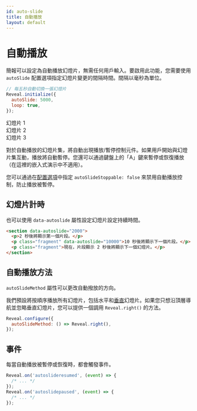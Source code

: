 ```yaml
---
id: auto-slide
title: 自動播放
layout: default
---
```


# 自動播放

簡報可以設定為自動播放幻燈片，無需任何用戶輸入。要啟用此功能，您需要使用 `autoSlide` 配置選項指定幻燈片變更的間隔時間。間隔以毫秒為單位。

```javascript
// 每五秒自動切換一張幻燈片
Reveal.initialize({
  autoSlide: 5000,
  loop: true,
});
```

<div class="reveal reveal-example" data-config='{"autoSlide": 5000, "loop": true}'>
  <div class="slides">
    <section>幻燈片 1</section>
    <section>幻燈片 2</section>
    <section>幻燈片 3</section>
  </div>
</div>

對於自動播放的幻燈片集，將自動出現播放/暫停控制元件。如果用戶開始與幻燈片集互動，播放將自動暫停。您還可以通過鍵盤上的「A」鍵來暫停或恢復播放（在這裡的嵌入式演示中不適用）。

您可以通過在[配置選項](/zh-hant/config/)中指定 `autoSlideStoppable: false` 來禁用自動播放控制，防止播放被暫停。

## 幻燈片計時

也可以使用 `data-autoslide` 屬性設定幻燈片設定持續時間。

```html
<section data-autoslide="2000">
  <p>2 秒後將顯示第一個片段。</p>
  <p class="fragment" data-autoslide="10000">10 秒後將顯示下一個片段。</p>
  <p class="fragment">現在，片段顯示 2 秒後將顯示下一個幻燈片。</p>
</section>
```

## 自動播放方法

`autoSlideMethod` 屬性可以更改自動撥放的方向。

我們預設將按順序播放所有幻燈片，包括水平和[垂直](/zh-hant/vertical-slides/)幻燈片。如果您只想沿頂層導航並忽略垂直幻燈片，您可以提供一個調用 `Reveal.right()` 的方法。

```js
Reveal.configure({
  autoSlideMethod: () => Reveal.right(),
});
```

## 事件

每當自動播放被暫停或恢復時，都會觸發事件。

```javascript
Reveal.on('autoslideresumed', (event) => {
  /* ... */
});
Reveal.on('autoslidepaused', (event) => {
  /* ... */
});
```
